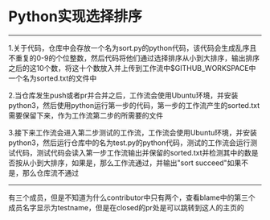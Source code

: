 # Python实现选择排序

---------------------------

1.关于代码，仓库中会存放一个名为sort.py的python代码，该代码会生成乱序且不重复的0-9的个位整数，然后代码将他们通过选择排序从小到大排序，输出排序之后的这10个数，将这十个数放入并上传到工作流中$GITHUB_WORKSPACE中一个名为sorted.txt的文件中

2.当仓库发生push或者pr并合并之后，工作流会使用Ubuntu环境，并安装python3，然后使用python运行第一步的代码，第一步的工作流产生的sorted.txt需要保留下来，作为工作流第二步的所需要的文件

3.接下来工作流会进入第二步测试的工作流，工作流会使用Ubuntu环境，并安装python3，然后运行仓库中的名为test.py的python代码，测试的工作流会运行测试代码，测试代码会读入第一步工作流输出并保留的sorted.txt并检测其中的数是否按从小到大排序，如果是，那么工作流通过，并输出"sort succeed"如果不是，那么仓库流不通过

---------------------------

有三个成员，但是不知道为什么contributor中只有两个，查看blame中的第三个成员名字显示为testname，但是在closed的pr处是可以跳转到这人的主页的
